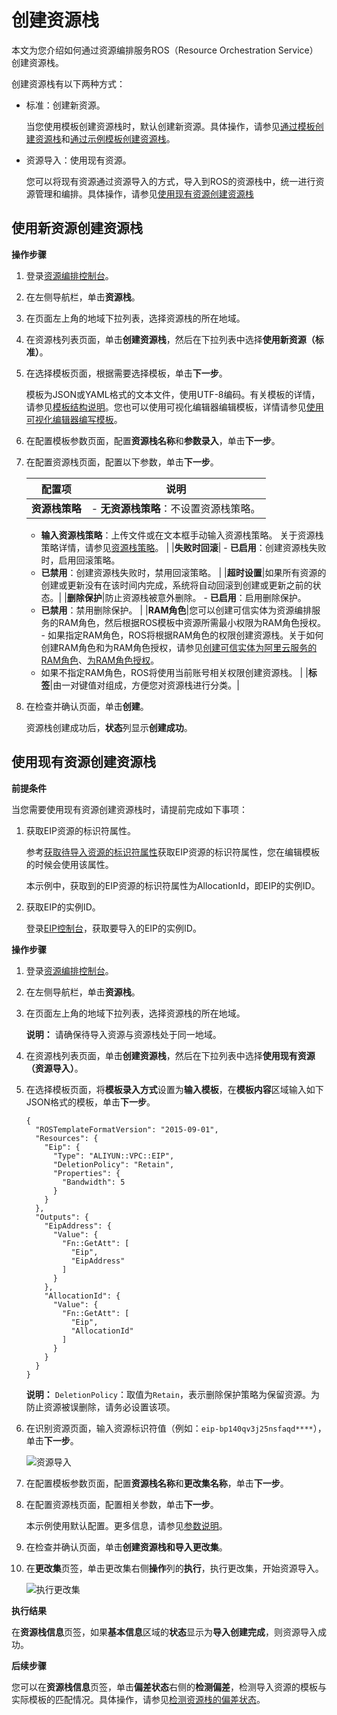 # 创建资源栈

本文为您介绍如何通过资源编排服务ROS（Resource Orchestration Service）创建资源栈。

创建资源栈有以下两种方式：

-   标准：创建新资源。

    当您使用模板创建资源栈时，默认创建新资源。具体操作，请参见[通过模板创建资源栈](/cn.zh-CN/模板/管理模板/通过模板创建资源栈.md)和[通过示例模板创建资源栈](/cn.zh-CN/快速入门/通过示例模板创建资源栈.md)。

-   资源导入：使用现有资源。

    您可以将现有资源通过资源导入的方式，导入到ROS的资源栈中，统一进行资源管理和编排。具体操作，请参见[使用现有资源创建资源栈](/cn.zh-CN/资源导入/使用现有资源创建资源栈.md)


## 使用新资源创建资源栈

**操作步骤**

1.  登录[资源编排控制台](http://ros.console.aliyun.com)。

2.  在左侧导航栏，单击**资源栈**。

3.  在页面左上角的地域下拉列表，选择资源栈的所在地域。

4.  在资源栈列表页面，单击**创建资源栈**，然后在下拉列表中选择**使用新资源（标准）**。

5.  在选择模板页面，根据需要选择模板，单击**下一步**。

    模板为JSON或YAML格式的文本文件，使用UTF-8编码。有关模板的详情，请参见[模板结构说明](/cn.zh-CN/模板/模板语法/模板结构说明.md)。您也可以使用可视化编辑器编辑模板，详情请参见[使用可视化编辑器编写模板](/cn.zh-CN/常用工具/插件工具/使用可视化编辑器编写模板.md)。

6.  在配置模板参数页面，配置**资源栈名称**和**参数录入**，单击**下一步**。

7.  在配置资源栈页面，配置以下参数，单击**下一步**。

    |配置项|说明|
    |---|--|
    |**资源栈策略**|    -   **无资源栈策略**：不设置资源栈策略。
    -   **输入资源栈策略**：上传文件或在文本框手动输入资源栈策略。
关于资源栈策略详情，请参见[资源栈策略](/cn.zh-CN/资源栈/资源栈策略.md)。 |
    |**失败时回滚**|    -   **已启用**：创建资源栈失败时，启用回滚策略。
    -   **已禁用**：创建资源栈失败时，禁用回滚策略。 |
    |**超时设置**|如果所有资源的创建或更新没有在该时间内完成，系统将自动回滚到创建或更新之前的状态。|
    |**删除保护**|防止资源栈被意外删除。    -   **已启用**：启用删除保护。
    -   **已禁用**：禁用删除保护。 |
    |**RAM角色**|您可以创建可信实体为资源编排服务的RAM角色，然后根据ROS模板中资源所需最小权限为RAM角色授权。    -   如果指定RAM角色，ROS将根据RAM角色的权限创建资源栈。关于如何创建RAM角色和为RAM角色授权，请参见[创建可信实体为阿里云服务的RAM角色](/cn.zh-CN/角色管理/创建RAM角色/创建可信实体为阿里云服务的RAM角色.md)、[为RAM角色授权](/cn.zh-CN/角色管理/为RAM角色授权.md)。
    -   如果不指定RAM角色，ROS将使用当前账号相关权限创建资源栈。 |
    |**标签**|由一对键值对组成，方便您对资源栈进行分类。|

8.  在检查并确认页面，单击**创建**。

    资源栈创建成功后，**状态**列显示**创建成功**。


## 使用现有资源创建资源栈

**前提条件**

当您需要使用现有资源创建资源栈时，请提前完成如下事项：

1.  获取EIP资源的标识符属性。

    参考[获取待导入资源的标识符属性](/cn.zh-CN/资源导入/获取待导入资源的标识符属性.md)获取EIP资源的标识符属性，您在编辑模板的时候会使用该属性。

    本示例中，获取到的EIP资源的标识符属性为AllocationId，即EIP的实例ID。

2.  获取EIP的实例ID。

    登录[EIP控制台](https://vpc.console.aliyun.com/eip)，获取要导入的EIP的实例ID。


**操作步骤**

1.  登录[资源编排控制台](http://ros.console.aliyun.com)。

2.  在左侧导航栏，单击**资源栈**。

3.  在页面左上角的地域下拉列表，选择资源栈的所在地域。

    **说明：** 请确保待导入资源与资源栈处于同一地域。

4.  在资源栈列表页面，单击**创建资源栈**，然后在下拉列表中选择**使用现有资源（资源导入）**。

5.  在选择模板页面，将**模板录入方式**设置为**输入模板**，在**模板内容**区域输入如下JSON格式的模板，单击**下一步**。

    ```
    {
      "ROSTemplateFormatVersion": "2015-09-01",
      "Resources": {
        "Eip": {
          "Type": "ALIYUN::VPC::EIP",
          "DeletionPolicy": "Retain",
          "Properties": {
            "Bandwidth": 5
          }
        }
      },
      "Outputs": {
        "EipAddress": {
          "Value": {
            "Fn::GetAtt": [
              "Eip",
              "EipAddress"
            ]
          }
        },
        "AllocationId": {
          "Value": {
            "Fn::GetAtt": [
              "Eip",
              "AllocationId"
            ]
          }
        }
      }
    }
    ```

    **说明：** `DeletionPolicy`：取值为`Retain`，表示删除保护策略为保留资源。为防止资源被误删除，请务必设置该项。

6.  在识别资源页面，输入资源标识符值（例如：`eip-bp140qv3j25nsfaqd****`），单击**下一步**。

    ![资源导入](https://static-aliyun-doc.oss-accelerate.aliyuncs.com/assets/img/zh-CN/9999590161/p225585.png)

7.  在配置模板参数页面，配置**资源栈名称**和**更改集名称**，单击**下一步**。

8.  在配置资源栈页面，配置相关参数，单击**下一步**。

    本示例使用默认配置。更多信息，请参见[参数说明](#table_nc2_70d_zr1)。

9.  在检查并确认页面，单击**创建资源栈和导入更改集**。

10. 在**更改集**页签，单击更改集右侧**操作**列的**执行**，执行更改集，开始资源导入。

    ![执行更改集](https://static-aliyun-doc.oss-accelerate.aliyuncs.com/assets/img/zh-CN/4817657061/p190586.png)


**执行结果**

在**资源栈信息**页签，如果**基本信息**区域的**状态**显示为**导入创建完成**，则资源导入成功。

**后续步骤**

您可以在**资源栈信息**页签，单击**偏差状态**右侧的**检测偏差**，检测导入资源的模板与实际模板的匹配情况。具体操作，请参见[检测资源栈的偏差状态](/cn.zh-CN/偏差检测/检测资源栈的偏差状态.md)。

